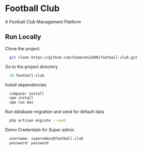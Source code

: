
# Football Club

A Football Club Management Platform




## Run Locally

Clone the project

```bash
  git clone https://github.com/himanshu1690/football-club.git
```

Go to the project directory

```bash
  cd football-club
```

Install dependencies

```bash
  composer install
  npm install
  npm run dev
```

Run database migration and seed for default data

```bash
  php artisan migrate --seed
```

Demo Credentials for Super admin 

```bash
  username: superadmin@football.club
  password: password 
```

